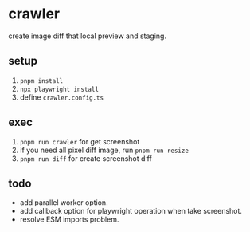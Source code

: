 # crawler

create image diff that local preview and staging.

## setup

1. `pnpm install`
2. `npx playwright install`
3. define `crawler.config.ts`

## exec

1. `pnpm run crawler` for get screenshot
2. if you need all pixel diff image, run `pnpm run resize`
3. `pnpm run diff` for create screenshot diff

## todo

- add parallel worker option.
- add callback option for playwright operation when take screenshot.
- resolve ESM imports problem.
